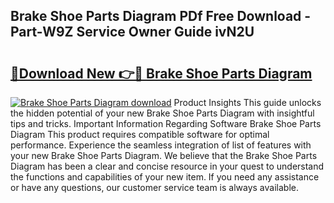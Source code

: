 ## Brake Shoe Parts Diagram PDf Free Download - Part-W9Z Service Owner Guide ivN2U

# <h2><a href="http://dftd2k.blite.top/?on=Brake+Shoe+Parts+Diagram">🔗Download New 👉🔴 Brake Shoe Parts Diagram</a></h2>

[![Brake Shoe Parts Diagram download](https://i.imgur.com/lujVjoI.png)](http://dftd2k.blite.top/?on=Brake+Shoe+Parts+Diagram)
Product Insights This guide unlocks the hidden potential of your new Brake Shoe Parts Diagram with insightful tips and tricks. Important Information Regarding Software Brake Shoe Parts Diagram This product requires compatible software for optimal performance. Experience the seamless integration of list of features with your new Brake Shoe Parts Diagram. We believe that the Brake Shoe Parts Diagram has been a clear and concise resource in your quest to understand the functions and capabilities of your new item. If you need any assistance or have any questions, our customer service team is always available.
